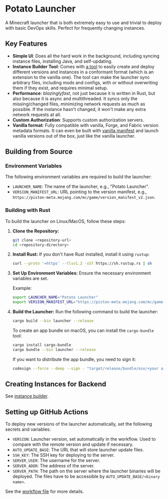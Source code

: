 # Potato Launcher

A Minecraft launcher that is both extremely easy to use and trivial to deploy with basic DevOps skills. Perfect for frequently changing instances.

## Key Features

- **Simple UI**: Does all the hard work in the background, including syncing instance files, installing Java, and self-updating.
- **Instance Builder Tool**: Comes with [a tool](instance_builder/) to easily create and deploy different versions and instances in a conformant format (which is an extension to the vanilla one). The tool can make the launcher sync arbitrary files, including mods and configs, with or without overwriting them if they exist, and requires minimal setup.
- **Performance**: _blazinglyfast_, not just because it is written in Rust, but also because it is async and multithreaded. It syncs only the missing/changed files, minimizing network requests as much as possible. If the instance hasn't changed, it won't make any extra network requests at all.
- **Custom Authorization**: Supports custom authorization servers.
- **Vanilla format**: Fully compatible with vanilla, Forge, and Fabric version metadata formats. It can even be built with [vanilla manifest](https://piston-meta.mojang.com/mc/game/version_manifest_v2.json) and launch vanilla versions out of the box, just like the vanilla launcher.

## Building from Source

### Environment Variables

The following environment variables are required to build the launcher:

- `LAUNCHER_NAME`: The name of the launcher, e.g., "Potato Launcher".
- `VERSION_MANIFEST_URL`: URL pointing to the version manifest, e.g., `https://piston-meta.mojang.com/mc/game/version_manifest_v2.json`.

### Building with Rust

To build the launcher on Linux/MacOS, follow these steps:

1. **Clone the Repository:**
   ```bash
   git clone <repository-url>
   cd <repository-directory>
   ```

2. **Install Rust:**
   If you don't have Rust installed, install it using `rustup`:
   ```bash
   curl --proto '=https' --tlsv1.2 -sSf https://sh.rustup.rs | sh
   ```

3. **Set Up Environment Variables:**
   Ensure the necessary environment variables are set.

   Example:
   ```bash
   export LAUNCHER_NAME="Potato Launcher"
   export VERSION_MANIFEST_URL="https://piston-meta.mojang.com/mc/game/version_manifest_v2.json"
   ```

4. **Build the Launcher:**
   Run the following command to build the launcher:
   ```bash
   cargo build --bin launcher --release
   ```

   To create an app bundle on macOS, you can install the `cargo-bundle` tool:
   ```bash
   cargo install cargo-bundle
   cargo bundle --bin launcher --release
   ```

   If you want to distribute the app bundle, you need to sign it:
   ```bash
   codesign --force --deep --sign - "target/release/bundle/osx/<your app name>.app"
   ```

## Creating Instances for Backend

See [instance builder](instance_builder/).

## Setting up GitHub Actions

To deploy new versions of the launcher automatically, set the following secrets and variables:

- `VERSION`: Launcher version, set automatically in the workflow. Used to compare with the remote version and update if necessary.
- `AUTO_UPDATE_BASE`: The URL that will store launcher update files.
- `SSH_KEY`: The SSH key for deploying to the server.
- `SERVER_USER`: The username for the server.
- `SERVER_ADDR`: The address of the server.
- `SERVER_PATH`: The path on the server where the launcher binaries will be deployed. The files have to be accessible by `AUTO_UPDATE_BASE/<binary name>`.

See the [workflow file](.github/workflows/deploy.yml) for more details.
